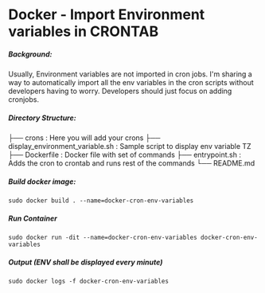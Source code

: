 # Docker - Import Environment variables in CRONTAB

##### Background:
Usually, Environment variables are not imported in cron jobs. I'm sharing a way to automatically import all the env variables in the cron scripts without developers having to worry. Developers should just focus on adding cronjobs.

##### Directory Structure:
├── crons : Here you will add your crons
├── display_environment_variable.sh : Sample script to display env variable TZ
├── Dockerfile : Docker file with set of commands
├── entrypoint.sh : Adds the cron to crontab and runs rest of the commands
└── README.md

##### Build docker image:
`sudo docker build . --name=docker-cron-env-variables`

##### Run Container
`sudo docker run -dit --name=docker-cron-env-variables docker-cron-env-variables`

##### Output (ENV shall be displayed every minute)
`sudo docker logs -f docker-cron-env-variables`